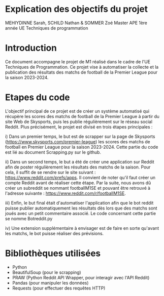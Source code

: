 # Explication des objectifs du projet

MEHIYDINNE Sarah, SCHILD Nathan & SOMMER Zoé
Master APE 1ère année
UE Techniques de programmation
 
# Introduction

Ce document accompagne le projet de M1 réalisé dans le cadre de l'UE Techniques de Programmation. Ce projet vise à automatiser la collecte et la publication des résultats des matchs de football de la Premier League pour la saison 2023-2024. 

# Etapes du code

L'objectif principal de ce projet est de créer un système automatisé qui récupère les scores des matchs de football de la Premier League à partir du site Web de Skysports, puis les publie régulièrement sur le réseau social Reddit. Plus précisément, le projet est divisé en trois étapes principales :

i) Dans un premier temps, le but est de scrapper sur la page de Skysports (https://www.skysports.com/premier-league) les scores des matchs de football en Premier League pour la saison 2023-2024. Cette partie du code est lié au document Scrapping.py sur le github.

ii) Dans un second temps, le but a été de créer une application sur Reddit afin de poster régulièrement les résultats des matchs de la saison. Pour cela, il suffit de se rendre sur le site suivant : https://www.reddit.com/prefs/apps. Il convient de noter qu'il faut créer un compte Reddit avant de réaliser cette étape. Par la suite, nous avons dû créer un subreddit se nommant footballM1SE et pouvant être retrouvé à l'adresse suivante : https://www.reddit.com/r/footballM1SE. 

iii) Enfin, le but final était d'automatiser l'application afin que le bot reddit puisse publier automatiquement les résultats dès lors que des matchs sont joués avec un petit commentaire associé. Le code concernant cette partie se nomme Botreddit.py

iv) Une extension supplémentaire à envisager est de faire en sorte qu'avant les matchs, le bot puisse réaliser des prévisions.

# Bibliothèques utilisées 

- Python
- BeautifulSoup (pour le scrapping)
- PRAW (Python Reddit API Wrapper, pour interagir avec l'API Reddit)
- Pandas (pour manipuler les données)
- Requests (pour effectuer des requêtes HTTP)


